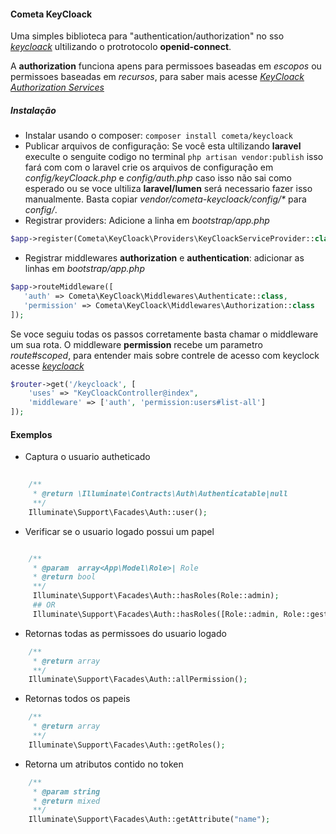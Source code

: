#### Cometa KeyCloack

Uma simples biblioteca para "authentication/authorization" no sso *[keycloack](<https://www.keycloak.org/>)* ultilizando o protrotocolo **openid-connect**.

A **authorization** funciona apens para permissoes baseadas em _escopos_ ou permissoes baseadas em _recursos_, para saber mais acesse *[KeyCloack Authorization Services](<https://www.keycloak.org/docs/latest/authorization_services/index.html>)*

##### Instalação
 * Instalar usando o composer: ``composer install cometa/keycloack``
 * Publicar arquivos de configuração: Se você esta ultilizando **laravel** execulte o senguite codigo no terminal ``php artisan vendor:publish`` isso fará com com o laravel crie os arquivos de configuração em _config/keyCloack.php_ e _config/auth.php_ caso isso não sai como esperado ou se voce ultiliza  **laravel/lumen** será necessario fazer isso manualmente. Basta copiar _vendor/cometa-keycloack/config/*_ para _config/_.
 * Registrar providers: Adicione a linha em *_bootstrap/app.php_* 
 ~~~php
 $app->register(Cometa\KeyCloack\Providers\KeyCloackServiceProvider::class);
 ~~~

 * Registrar middlewares **authorization** e **authentication**: adicionar as linhas em _bootstrap/app.php_ 
 
 ~~~php 
 $app->routeMiddleware([
    'auth' => Cometa\KeyCloack\Middlewares\Authenticate::class,
    'permission' => Cometa\KeyCloack\Middlewares\Authorization::class
 ]);

~~~

Se voce seguiu todas os passos corretamente basta chamar o middleware um sua rota. O middleware **permission** recebe um parametro _route#scoped_, para entender mais sobre contrele de acesso com keyclock acesse *[keycloack](<https://www.keycloak.org/>)*

~~~php
$router->get('/keycloack', [
    'uses' => "KeyCloackController@index",
    'middleware' => ['auth', 'permission:users#list-all']
]);

~~~

#### Exemplos

* Captura o usuario autheticado

~~~php
    
    /**
     * @return \Illuminate\Contracts\Auth\Authenticatable|null
     **/
    Illuminate\Support\Facades\Auth::user();

~~~
 * Verificar se o usuario logado possui um papel
  
~~~php

    /**
     * @param  array<App\Model\Role>| Role
     * @return bool
     **/
     Illuminate\Support\Facades\Auth::hasRoles(Role::admin);
     ## OR
     Illuminate\Support\Facades\Auth::hasRoles([Role::admin, Role::gestor]);
~~~

* Retornas todas as permissoes do usuario logado

~~~php
    /**
     * @return array
     **/
    Illuminate\Support\Facades\Auth::allPermission();
~~~

* Retornas todos os papeis

~~~php
    /**
     * @return array
     **/
    Illuminate\Support\Facades\Auth::getRoles();

~~~

* Retorna um atributos contido no token

~~~php
    /**
     * @param string
     * @return mixed
     **/
    Illuminate\Support\Facades\Auth::getAttribute("name");
